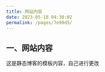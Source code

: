 ```yaml
---
title: 网站内容
date: 2023-05-10 04:38:02
permalink: /pages/7e99d5/
---
```

## 一、网站内容

这是静态博客的模板内容，自己进行更改
